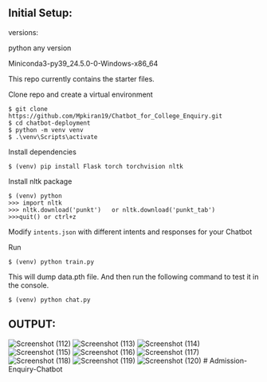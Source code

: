 ## Initial Setup:

versions:

python any version

Miniconda3-py39_24.5.0-0-Windows-x86_64

This repo currently contains the starter files.

Clone repo and create a virtual environment
```
$ git clone https://github.com/Mpkiran19/Chatbot_for_College_Enquiry.git
$ cd chatbot-deployment
$ python -m venv venv
$ .\venv\Scripts\activate
```
Install dependencies
```
$ (venv) pip install Flask torch torchvision nltk
```
Install nltk package
```
$ (venv) python
>>> import nltk
>>> nltk.download('punkt')   or nltk.download('punkt_tab')
>>>quit() or ctrl+z
```
Modify `intents.json` with different intents and responses for your Chatbot

Run
```
$ (venv) python train.py
```
This will dump data.pth file. And then run
the following command to test it in the console.
```
$ (venv) python chat.py
```

## OUTPUT:
![Screenshot (112)](https://github.com/user-attachments/assets/7939125f-c536-47c2-a349-35bd3cf93802)
![Screenshot (113)](https://github.com/user-attachments/assets/cd1fd01c-6a66-4f52-a635-aa07854a43da)
![Screenshot (114)](https://github.com/user-attachments/assets/2f38383b-9db6-4d2b-a964-724bb76116ac)
![Screenshot (115)](https://github.com/user-attachments/assets/2961cd85-d472-4d09-8376-6138a4a50a5a)
![Screenshot (116)](https://github.com/user-attachments/assets/c5fa003a-09d3-4bff-9dfc-25668a8930ca)
![Screenshot (117)](https://github.com/user-attachments/assets/9114169e-3158-451d-beac-51de1c2158f6)
![Screenshot (118)](https://github.com/user-attachments/assets/613f2b82-8282-4b16-87b8-7fa76233d900)
![Screenshot (119)](https://github.com/user-attachments/assets/91aea431-38e2-4d0d-9932-4ce04f0b0524)
![Screenshot (120)](https://github.com/user-attachments/assets/0301fab4-f09d-48bb-904a-5953d079474b)
#   A d m i s s i o n - E n q u i r y - C h a t b o t  
 